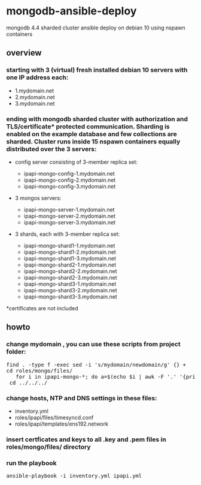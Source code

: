 # mongodb-ansible-deploy
mongodb 4.4 sharded cluster ansible deploy on debian 10 using nspawn containers

## overview

### starting with 3 (virtual) fresh installed debian 10 servers with one IP address each:
- 1.mydomain.net
- 2.mydomain.net
- 3.mydomain.net

### ending with mongodb sharded cluster with authorization and TLS/certificate* protected communication. Sharding is enabled on the example database and few collections are sharded. Cluster runs inside 15 nspawn containers equally distributed over the 3 servers:

- config server consisting of 3-member replica set:
  - ipapi-mongo-config-1.mydomain.net
  - ipapi-mongo-config-2.mydomain.net
  - ipapi-mongo-config-3.mydomain.net

- 3 mongos servers:
  - ipapi-mongo-server-1.mydomain.net
  - ipapi-mongo-server-2.mydomain.net
  - ipapi-mongo-server-3.mydomain.net

- 3 shards, each with 3-member replica set:
  - ipapi-mongo-shard1-1.mydomain.net
  - ipapi-mongo-shard1-2.mydomain.net
  - ipapi-mongo-shard1-3.mydomain.net
  - ipapi-mongo-shard2-1.mydomain.net
  - ipapi-mongo-shard2-2.mydomain.net
  - ipapi-mongo-shard2-3.mydomain.net
  - ipapi-mongo-shard3-1.mydomain.net
  - ipapi-mongo-shard3-2.mydomain.net
  - ipapi-mongo-shard3-3.mydomain.net


*certificates are not included


## howto

### change mydomain , you can use these scripts from project folder:
<pre>
find . -type f -exec sed -i 's/mydomain/newdomain/g' {} +
cd roles/mongo/files/
   for i in ipapi-mongo-*; do a=$(echo $i | awk -F '.' '{print $1}'); c=$(echo $i | awk -F '.' '{print $3}'); d=$(echo $i | awk -F '.' '{print $4}'); mv $i "$a.newdomain.$c.$d"; done
 cd ../../../
</pre>

### change hosts, NTP and DNS settings in these files:
- inventory.yml
- roles/ipapi/files/timesyncd.conf
- roles/ipapi/templates/ens192.network

### insert certficates and keys to all .key and .pem files in roles/mongo/files/ directory

### run the playbook
<pre>
ansible-playbook -i inventory.yml ipapi.yml
</pre>
